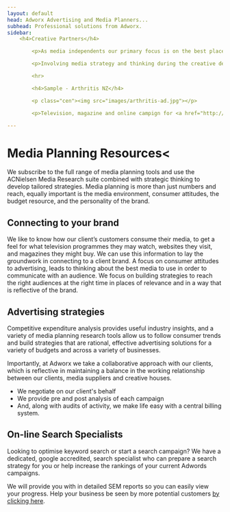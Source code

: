 ```yaml
---
layout: default
head: Adworx Advertising and Media Planners...
subhead: Professional solutions from Adworx.
sidebar:
    <h4>Creative Partners</h4>

        <p>As media independents our primary focus is on the best placement advice for our clients, but we also work closely with a variety of creative designers should you need to engage a creative partner or develop a creative strategy. We are happy to collaborate with partners/supplier relationships you already have.</p>

        <p>Involving media strategy and thinking during the creative development process can save both budget and time.</p>

        <hr>

        <h4>Sample - Arthritis NZ</h4>

        <p class="cen"><img src="images/arthritis-ad.jpg"></p>

        <p>Television, magazine and online campign for <a href="http://www.arthritis.org.nz">Arthritis NZ</a> to promote their services.</p>

---
```



# Media Planning Resources<

We subscribe to the full range of media planning tools and use the ACNielsen Media Research suite combined with strategic thinking to develop tailored strategies. Media planning is more than just numbers and reach, equally important is the media environment, consumer attitudes, the budget resource, and the personality of the brand.

## Connecting to your brand

We like to know how our client’s customers consume their media, to get a feel for what television programmes they may watch, websites they visit, and magazines they might buy. We can use this information to lay the groundwork in connecting to a client brand. A focus on consumer attitudes to advertising, leads to thinking about the best media to use in order to communicate with an audience. We focus on building strategies to reach the right audiences at the right time in places of relevance and in a way that is reflective of the brand.

## Advertising strategies

Competitive expenditure analysis provides useful industry insights, and a variety of media planning research tools allow us to follow consumer trends and build strategies that are rational, effective advertising solutions for a variety of budgets and across a variety of businesses.

Importantly, at Adworx we take a collaborative approach with our clients, which is reflective in maintaining a balance in the working relationship between our clients, media suppliers and creative houses.

* We negotiate on our client&#39;s behalf
* We provide pre and post analysis of each campaign
* And, along with audits of activity, we make life easy with a central billing system.

## On-line Search Specialists

Looking to optimise keyword search or start a search campaign? We have a dedicated, google accredited, search specialist who can prepare a search strategy for you or help increase the rankings of your current Adwords campaigns.  

We will provide you with in detailed SEM reports so you can easily view your progress. Help your business be seen by more potential customers <a href="mailto:gwyn@adworx.co.nz?subject=Adwords campaign enquiry">by clicking here</a>.